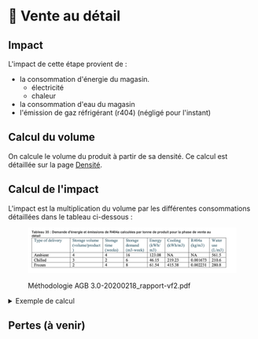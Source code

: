 # 🏪 Vente au détail

## Impact

L'impact de cette étape provient de :

* la consommation d'énergie du magasin.
  * électricité
  * chaleur
* la consommation d'eau du magasin
* l'émission de gaz réfrigérant (r404) (négligé pour l'instant)

## Calcul du volume

On calcule le volume du produit à partir de sa densité. Ce calcul est détaillée sur la page [Densité](../impacts-consideres/densite.md).

## Calcul de l'impact

L'impact est la multiplication du volume par les différentes consommations détaillées dans le tableau ci-dessous :

<figure><img src="../../.gitbook/assets/image (200).png" alt=""><figcaption><p>Méthodologie AGB 3.0-20200218_rapport-vf2.pdf</p></figcaption></figure>



<details>

<summary>Exemple de calcul</summary>

Pour 1 kg de produit surgelé, de densité 1 kg/L. Notons son volume V. On a V = 1 L = 0.001 m3. Calculons l'impact de la vente au détail I\_vente. Cela dépend de :&#x20;

* I\_energy : l'impact de l'énergie consommé dans le magasin (éclairage,...)
* I\_cooling : l'impact du maintien au froid du produit congelé
* I\_water : l'impact de la consommation d'eau

Ces impacts se calculent à partir des impacts unitaires suivant :

* Iu\_élec : l'impact d'un kWh d'électricité&#x20;
* Iu\_water : l'impact d'un m3 d'eau

et des quantités suivantes :

* Q\_energy : la quantité d'énergie consommée par notre produit au magasin (éclairage,...)
* Q\_cooling : la quantité d'énergie nécessa:ire pour conserver au froid notre produit au magasin
* Q\_water : la quantité d'eau nécessaire pour notre produit au magasin

Ces quantités se calculent à partir de :

* Qu\_energy\_frozen : la quantité d'eau nécessaire pour 1m3 de produit surgelé
* Qu\_cooling\_frozen : la quantité d'énergie nécessaire pour conserver au froid notre produit au magasin
* Qu\_water\_frozen : la quantité d'énergie consommé par notre produit au magasin (éclairage,...)

```
I_vente = I_energy + I_cooling + I_water
I_vente = Q_energy * Iu_élec + Q_cooling * Iu_élec + Q_water * Iu_water)

I_vente = V * Qu_energy_frozen * Iu_élec + V * Qu_cooling_frozen * Iu_élec
 + V * Qu_water_frozen * Iu_water

**I_vente** = V * [(Qu_energy_frozen + Qu_cooling_frozen)* Iu_élec
 + Qu_water_frozen * Iu_water]


I_vente = 0.001 * [(61.54 + 415.38)* Iu_élec
 + 280.8 * Iu_water]
```

</details>



## Pertes (à venir)



